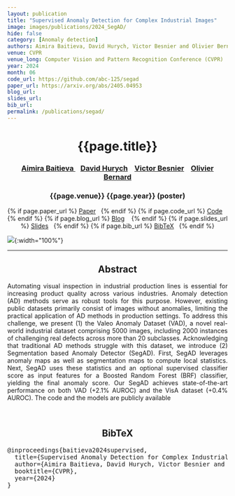 ```yaml
---
layout: publication
title: "Supervised Anomaly Detection for Complex Industrial Images"
image: images/publications/2024_SegAD/
hide: false
category: [Anomaly detection]
authors: Aimira Baitieva, David Hurych, Victor Besnier and Olivier Bernard
venue: CVPR
venue_long: Computer Vision and Pattern Recognition Conference (CVPR)
year: 2024
month: 06
code_url: https://github.com/abc-125/segad
paper_url: https://arxiv.org/abs/2405.04953
blog_url:
slides_url:
bib_url:
permalink: /publications/segad/
---
```


<h1 align="center"> {{page.title}} </h1>
<!-- Simple call of authors -->
<!-- <h3 align="center"> {{page.authors}} </h3> -->
<!-- Alternatively you can add links to author pages -->
<h3 align="center"> <a href=""> Aimira Baitieva </a> &nbsp;&nbsp; <a href="https://scholar.google.com/citations?user=XY1PVwYAAAAJ&hl=fr&oi=ao">David Hurych</a> &nbsp;&nbsp; <a href="https://scholar.google.com/citations?hl=fr&user=n_C2h-QAAAAJ">Victor Besnier</a> &nbsp;&nbsp; <a href="">Olivier Bernard</a></h3>


<h3 align="center"> {{page.venue}} {{page.year}} (poster) </h3>

<div align="center">
  <p>
    {% if page.paper_url %}
    <a href="{{ page.paper_url }}"><i class="far fa-file-pdf"></i> Paper</a>&nbsp;&nbsp;
    {% endif %}
    {% if page.code_url %}
    <a href="{{ page.code_url }}"><i class="fab fa-github"></i> Code</a> &nbsp;&nbsp;
    {% endif %}
    {% if page.blog_url %}
    <a href="{{ page.blog_url }}"><i class="fab fa-blogger"></i> Blog</a> &nbsp;&nbsp;
    {% endif %}
    {% if page.slides_url %}
    <a href="{{ page.slides_url }}"><i class="far fa-file-pdf"></i> Slides</a>&nbsp;&nbsp;
    {% endif %}
    {% if page.bib_url %}
    <a href="{{ page.bib_url}}"><i class="far fa-file-alt"></i> BibTeX</a>&nbsp;&nbsp;
    {% endif %}
  </p>
</div>


![](../../images/publications/2024_segad/teaser.png){:width="100%"}

<hr>

<h2  align="center"> Abstract</h2>

<p align="justify">Automating visual inspection in industrial production lines is essential for increasing product quality across various industries. Anomaly detection (AD) methods serve as robust tools for this purpose. However, existing public datasets primarily consist of images without anomalies, limiting the practical application of AD methods in production settings. To address this challenge, we present (1) the Valeo Anomaly Dataset (VAD), a novel real-world industrial dataset comprising 5000 images, including 2000 instances of challenging real defects across more than 20 subclasses. Acknowledging that traditional AD methods struggle with this dataset, we introduce (2) Segmentation based Anomaly Detector (SegAD). First, SegAD leverages anomaly maps as well as segmentation maps to compute local statistics. Next, SegAD uses these statistics and an optional supervised classifier score as input features for a Boosted Random Forest (BRF) classifier, yielding the final anomaly score. Our SegAD achieves state-of-the-art performance on both VAD (+2.1% AUROC) and the VisA dataset (+0.4% AUROC). The code and the models are publicly available</p>

<br>

<h2  align="center">BibTeX</h2>
<left>
  <pre class="bibtex-box">
@inproceedings{baitieva2024supervised,
  title={Supervised Anomaly Detection for Complex Industrial Images},
  author={Aimira Baitieva, David Hurych, Victor Besnier and Olivier Bernard},
  booktitle={CVPR},
  year={2024}
}</pre>
</left>

<br>

